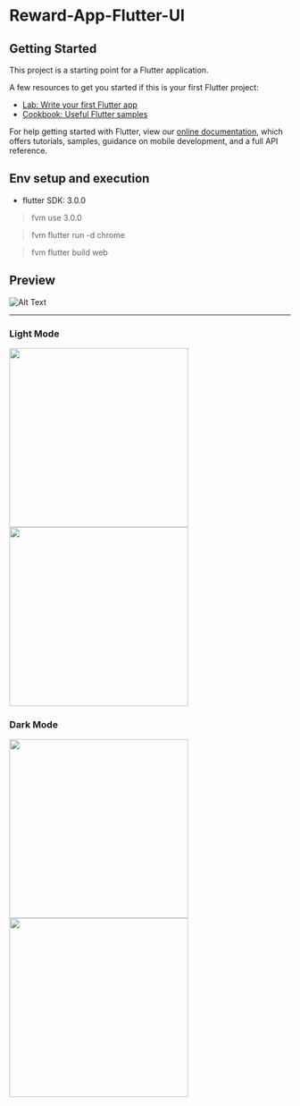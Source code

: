 # Reward-App-Flutter-UI

## Getting Started

This project is a starting point for a Flutter application.

A few resources to get you started if this is your first Flutter project:

- [Lab: Write your first Flutter app](https://flutter.dev/docs/get-started/codelab)
- [Cookbook: Useful Flutter samples](https://flutter.dev/docs/cookbook)

For help getting started with Flutter, view our
[online documentation](https://flutter.dev/docs), which offers tutorials,
samples, guidance on mobile development, and a full API reference.

## Env setup and execution

- flutter SDK: 3.0.0

> fvm use 3.0.0

> fvm flutter run -d chrome 

> fvm flutter build web

## Preview

![Alt Text](https://github.com/shiburagi/Reward-App-Flutter-UI/blob/master/preview/gif1.gif?raw=true)

---
### Light Mode
<div>
<img src="https://github.com/shiburagi/Reward-App-Flutter-UI/blob/master/preview/image1.png?raw=true?raw=true" width="320px"/>
  
<img src="https://github.com/shiburagi/Reward-App-Flutter-UI/blob/master/preview/image2.png?raw=true?raw=true" width="320px"/>

</div>

### Dark Mode
<div>
<img src="https://github.com/shiburagi/Reward-App-Flutter-UI/blob/master/preview/image1-dark.png?raw=true?raw=true" width="320px"/>
  
<img src="https://github.com/shiburagi/Reward-App-Flutter-UI/blob/master/preview/image2-dark.png?raw=true?raw=true" width="320px"/>

</div>
